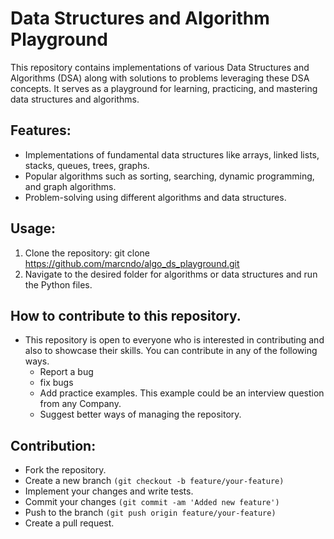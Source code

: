 # Data Structures and Algorithm Playground

This repository contains implementations of various Data Structures and Algorithms (DSA) along with solutions to problems leveraging these DSA concepts. It serves as a playground for learning, practicing, and mastering data structures and algorithms.

## Features:
- Implementations of fundamental data structures like arrays, linked lists, stacks, queues, trees, graphs.
- Popular algorithms such as sorting, searching, dynamic programming, and graph algorithms.
- Problem-solving using different algorithms and data structures.

## Usage:
1. Clone the repository:
   git clone https://github.com/marcndo/algo_ds_playground.git
2. Navigate to the desired folder for algorithms or data structures and run the Python files.

## How to contribute to this repository.
* This repository is open to everyone who is interested in contributing and also to showcase their skills.
  You can contribute in any of the following ways.
   - Report a bug
   - fix bugs
   - Add practice examples. This example could be an interview question from any Company.
   - Suggest better ways of managing the repository.
  

## Contribution:
- Fork the repository.
- Create a new branch
  `(git checkout -b feature/your-feature)`
- Implement your changes and write tests.
- Commit your changes
  `(git commit -am 'Added new feature')`
- Push to the branch
  `(git push origin feature/your-feature)`
- Create a pull request.
